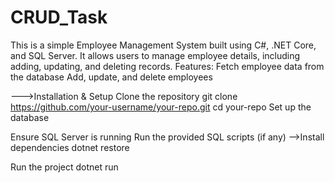 # CRUD_Task
This is a simple Employee Management System built using C#, .NET Core, and SQL Server. It allows users to manage employee details, including adding, updating, and deleting records.
Features: 
 Fetch employee data from the database
 Add, update, and delete employees

--->Installation & Setup
    Clone the repository
git clone https://github.com/your-username/your-repo.git
cd your-repo
Set up the database

Ensure SQL Server is running
Run the provided SQL scripts (if any)
-->Install dependencies
dotnet restore

Run the project
dotnet run



